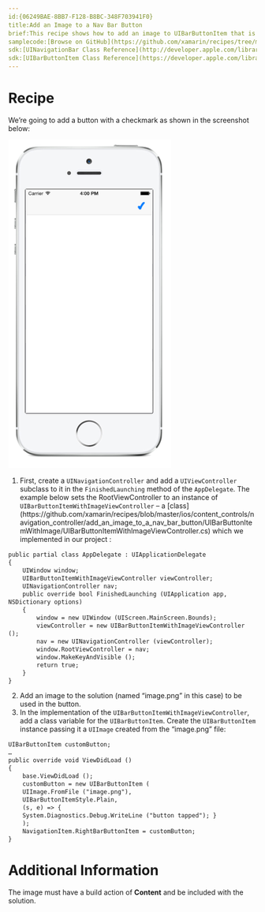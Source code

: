 ```yaml
---
id:{06249BAE-8BB7-F128-B8BC-348F703941F0}  
title:Add an Image to a Nav Bar Button  
brief:This recipe shows how to add an image to UIBarButtonItem that is added to a navigation bar.  
samplecode:[Browse on GitHub](https://github.com/xamarin/recipes/tree/master/ios/content_controls/navigation_controller/add_an_image_to_a_nav_bar_button)  
sdk:[UINavigationBar Class Reference](http://developer.apple.com/library/ios/#documentation/UIKit/Reference/UINavigationBar_Class/Reference/UINavigationBar.html)  
sdk:[UIBarButtonItem Class Reference](https://developer.apple.com/library/ios/#documentation/UIKit/Reference/UIBarButtonItem_Class/Reference/Reference.html)  
---
```


<a name="Recipe" class="injected"></a>


# Recipe

We’re going to add a button with a checkmark as shown in the screenshot
below:

 [ ![](Images/UIBarButtonItemWithImage.png)](Images/UIBarButtonItemWithImage.png)

<ol>
  <li>First, create a <code>UINavigationController</code> and add a <code>UIViewController</code> subclass to it in the <code>FinishedLaunching</code> method of the <code>AppDelegate</code>. The example below sets the RootViewController to an instance of <code>UIBarButtonItemWithImageViewController</code> – a [class](https://github.com/xamarin/recipes/blob/master/ios/content_controls/navigation_controller/add_an_image_to_a_nav_bar_button/UIBarButtonItemWithImage/UIBarButtonItemWithImageViewController.cs) which we implemented in our project :</li>
</ol>

```
public partial class AppDelegate : UIApplicationDelegate
{
    UIWindow window;
    UIBarButtonItemWithImageViewController viewController;
    UINavigationController nav;
    public override bool FinishedLaunching (UIApplication app, NSDictionary options)
    {
        window = new UIWindow (UIScreen.MainScreen.Bounds);
        viewController = new UIBarButtonItemWithImageViewController ();
        nav = new UINavigationController (viewController);
        window.RootViewController = nav;
        window.MakeKeyAndVisible ();
        return true;
    }
}
```

<ol start="2">
  <li>Add an image to the solution (named “image.png” in this case) to be used in the button.</li>

  <li>In the implementation of the <code>UIBarButtonItemWithImageViewController</code>, add a class variable for the <code>UIBarButtonItem</code>. Create the <code>UIBarButtonItem</code> instance passing it a <code>UIImage</code> created from the “image.png” file:</li>
</ol>

```
UIBarButtonItem customButton;
…
public override void ViewDidLoad ()
{
    base.ViewDidLoad ();
    customButton = new UIBarButtonItem (
    UIImage.FromFile ("image.png"),
    UIBarButtonItemStyle.Plain,
    (s, e) => {
    System.Diagnostics.Debug.WriteLine ("button tapped"); }
    );
    NavigationItem.RightBarButtonItem = customButton;
}
```

 <a name="Additional_Information" class="injected"></a>


# Additional Information

The image must have a build action of <strong>Content</strong> and be included with the solution.